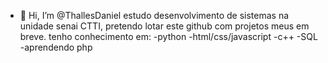 - 👋 Hi, I’m @ThallesDaniel
estudo desenvolvimento de sistemas na unidade senai CTTI,
pretendo lotar este github com projetos meus em breve.
tenho conhecimento em:
-python
-html/css/javascript
-c++
-SQL
-aprendendo php
